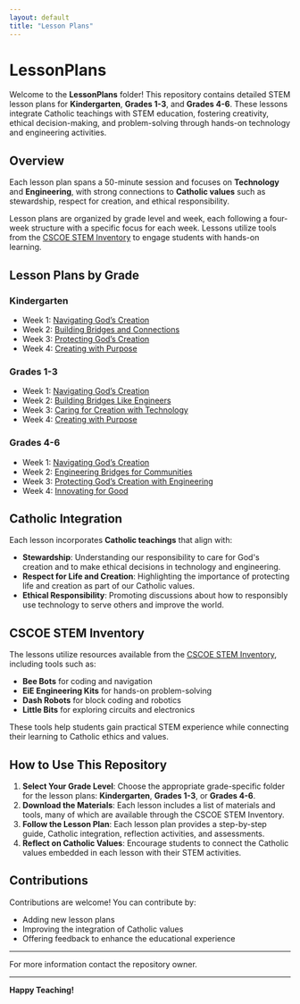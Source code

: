 ```yaml
---
layout: default
title: "Lesson Plans"
---
```

# LessonPlans

Welcome to the **LessonPlans** folder! This repository contains detailed STEM lesson plans for **Kindergarten**, **Grades 1-3**, and **Grades 4-6**. These lessons integrate Catholic teachings with STEM education, fostering creativity, ethical decision-making, and problem-solving through hands-on technology and engineering activities.

## Overview

Each lesson plan spans a 50-minute session and focuses on **Technology** and **Engineering**, with strong connections to **Catholic values** such as stewardship, respect for creation, and ethical responsibility. 

Lesson plans are organized by grade level and week, each following a four-week structure with a specific focus for each week. Lessons utilize tools from the [CSCOE STEM Inventory](https://cscoe.myturn.com/library/) to engage students with hands-on learning.

## Lesson Plans by Grade

### Kindergarten
- Week 1: [Navigating God’s Creation](./Kindergarten/Kindergarten_Navigating_Gods_Creation.md)
- Week 2: [Building Bridges and Connections](./Kindergarten/Kindergarten_Building_Bridges_and_Connections.md)
- Week 3: [Protecting God’s Creation](./Kindergarten/Kindergarten_Protecting_Gods_Creation.md)
- Week 4: [Creating with Purpose](./Kindergarten/Kindergarten_Creating_with_Purpose.md)

### Grades 1-3
- Week 1: [Navigating God’s Creation](./Grades1-3/Grades1-3_Navigating_Gods_Creation.md)
- Week 2: [Building Bridges Like Engineers](./Grades1-3/Grades1-3_Building_Bridges_Like_Engineers.md)
- Week 3: [Caring for Creation with Technology](./Grades1-3/Grades1-3_Caring_for_Creation_with_Technology.md)
- Week 4: [Creating with Purpose](./Grades1-3/Grades1-3_Creating_with_Purpose.md)

### Grades 4-6
- Week 1: [Navigating God’s Creation ](./Grades4-6/Grades4-6_Navigating_Gods_Creation.md)
- Week 2: [Engineering Bridges for Communities](./Grades4-6/Grades4-6_Engineering_Bridges_for_Communities.md)
- Week 3: [Protecting God’s Creation with Engineering](./Grades4-6/Grades4-6_Protecting_Gods_Creation.md)
- Week 4: [Innovating for Good](./Grades4-6/Grades4-6_Innovating_for_Good.md)

## Catholic Integration

Each lesson incorporates **Catholic teachings** that align with:
- **Stewardship**: Understanding our responsibility to care for God's creation and to make ethical decisions in technology and engineering.
- **Respect for Life and Creation**: Highlighting the importance of protecting life and creation as part of our Catholic values.
- **Ethical Responsibility**: Promoting discussions about how to responsibly use technology to serve others and improve the world.

## CSCOE STEM Inventory

The lessons utilize resources available from the [CSCOE STEM Inventory](https://cscoe.myturn.com/library/), including tools such as:
- **Bee Bots** for coding and navigation
- **EiE Engineering Kits** for hands-on problem-solving
- **Dash Robots** for block coding and robotics
- **Little Bits** for exploring circuits and electronics

These tools help students gain practical STEM experience while connecting their learning to Catholic ethics and values.

## How to Use This Repository

1. **Select Your Grade Level**: Choose the appropriate grade-specific folder for the lesson plans: **Kindergarten**, **Grades 1-3**, or **Grades 4-6**.
2. **Download the Materials**: Each lesson includes a list of materials and tools, many of which are available through the CSCOE STEM Inventory.
3. **Follow the Lesson Plan**: Each lesson plan provides a step-by-step guide, Catholic integration, reflection activities, and assessments.
4. **Reflect on Catholic Values**: Encourage students to connect the Catholic values embedded in each lesson with their STEM activities.

## Contributions

Contributions are welcome! You can contribute by:
- Adding new lesson plans
- Improving the integration of Catholic values
- Offering feedback to enhance the educational experience

---

For more information contact the repository owner.

---

**Happy Teaching!**
